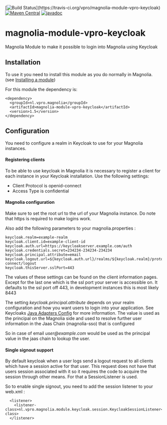 [![Build Status](https://travis-ci.org/vpro/magnolia-module-vpro-keycloak.svg?)](https://travis-ci.org/vpro/magnolia-module-vpro-keycloak)
[![Maven Central](https://maven-badges.herokuapp.com/maven-central/nl.vpro.magnolia/magnolia-module-vpro-keycloak/badge.svg?style=plastic)](https://maven-badges.herokuapp.com/maven-central/nl.vpro.magnolia/magnolia-module-vpro-keycloak)
[![javadoc](http://www.javadoc.io/badge/nl.vpro.magnolia/magnolia-module-vpro-keycloak.svg?color=blue)](http://www.javadoc.io/doc/nl.vpro.magnolia/magnolia-module-vpro-keycloak)


# magnolia-module-vpro-keycloak
Magnolia Module to make it possible to login into Magnolia using Keycloak 

## Installation
To use it you need to install this module as you do normally in Magnolia.
(see [Installing a module](https://documentation.magnolia-cms.com/display/DOCS/Installing+a+module))

For this module the dependency is:

    <dependency>
      <groupId>nl.vpro.magnolia</groupId>
      <artifactId>magnolia-module-vpro-keycloak</artifactId>
      <version>1.5</version>
    </dependency>
    
## Configuration    
You need to configure a realm in Keycloak to use for your Magnolia instances. 

#### Registering clients
To be able to use keycloak in Magnolia it is necessary to register a client for each instance in your Keycloak installation.
Use the following settings:
- Client Protocol is openid-connect
- Access Type is confidential

#### Magnolia configuration
Make sure to set the root url to the url of your Magnolia instance.
Do note that https is required to make logins work.

Also add the following parameters to your magnolia.properties :

    keycloak.realm=example-realm
    keycloak.client.id=example-client-id
    keycloak.auth.url=https://keycloakserver.example.com/auth
    keycloak.credentials.secret=234234-234234-234234
    keycloak.principal.attribute=email
    keycloak.logout.url=${keycloak.auth.url}/realms/${keycloak.realm}/protocol/openid-connect/logout
    keycloak.thisServer.sslPort=443

The values of these settings can be found on the client information pages.
Except for the last one which is the ssl port your server is accessible on. It defaults to the ssl port off 443, in development instances this is most likely 8443
 
The setting _keycloak.principal.attribute_ depends on your realm configuration and how you want 
users to login into your application. See Keycloaks [Java Adapters Config](https://keycloak.gitbooks.io/documentation/securing_apps/topics/oidc/java/java-adapter-config.html) for more information.
The value is used as the principal on the Magnolia side and used to resolve further user information in the Jaas Chain (magnolia-sso) that is configured

So in case of email _user@example.com_ would be used as the principal value in the jaas chain to lookup the user.

#### Single signout support
By default keycloak when a user logs send a logout request to all clients which have a session active for that user.
This request does not have that users session associated with it so it requires the code to acquire the session through other
means. For that a SessionListener is used.

So to enable single signout, you need to add the session listener to your web.xml :

      <listener>
        <listener-class>nl.vpro.magnolia.module.keycloak.session.KeycloakSessionListener</listener-class>
      </listener>

